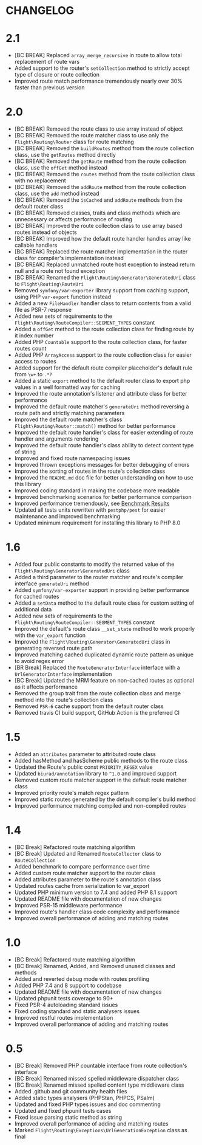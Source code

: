 CHANGELOG
=========

2.1
===

* [BC BREAK] Replaced `array_merge_recursive` in route to allow total replacement of route vars
* Added support to the router's `setCollection` method to strictly accept type of closure or route collection
* Improved route match performance tremendously nearly over 30% faster than previous version

2.0
===

* [BC BREAK] Removed the route class to use array instead of object
* [BC BREAK] Removed the route matcher class to use only the `Flight\Routing\Router` class for route matching
* [BC BREAK] Removed the `buildRoutes` method from the route collection class, use the `getRoutes` method directly
* [BC BREAK] Removed the `getRoute` method from the route collection class, use the `offGet` method instead
* [BC BREAK] Removed the `routes` method from the route collection class with no replacement
* [BC BREAK] Removed the `addRoute` method from the route collection class, use the `add` method instead
* [BC BREAK] Removed the `isCached` and `addRoute` methods from the default router class
* [BC BREAK] Removed classes, traits and class methods which are unnecessary or affects performance of routing
* [BC BREAK] Improved the route collection class to use array based routes instead of objects
* [BC BREAK] Improved how the default route handler handles array like callable handlers
* [BC BREAK] Replaced the route matcher implementation in the router class for compiler's implementation instead
* [BC BREAK] Replaced unmatched route host exception to instead return null and a route not found exception
* [BC BREAK] Renamed the `Flight\Routing\Generator\GeneratedUri` class to `Flight\Routing\RouteUri`
* Removed `symfony/var-exporter` library support from caching support, using PHP `var-export` function instead
* Added a new `FileHandler` handler class to return contents from a valid file as PSR-7 response
* Added new sets of requirements to the `Flight\Routing\RouteCompiler::SEGMENT_TYPES` constant
* Added a `offGet` method to the route collection class for finding route by it index number
* Added PHP `Countable` support to the route collection class, for faster routes count
* Added PHP `ArrayAccess` support to the route collection class for easier access to routes
* Added support for the default route compiler placeholder's default rule from `\w+` to `.*?`
* Added a static `export` method to the default router class to export php values in a well formatted way for caching
* Improved the route annotation's listener and attribute class for better performance
* Improved the default route matcher's `generateUri` method reversing a route path and strictly matching parameters
* Improved the default route matcher's class `Flight\Routing\Router::match()` method for better performance
* Improved the default route handler's class for easier extending of route handler and arguments rendering
* Improved the default route handler's class ability to detect content type of string
* Improved and fixed route namespacing issues
* Improved thrown exceptions messages for better debugging of errors
* Improved the sorting of routes in the route's collection class
* Improved the `README.md` doc file for better understanding on how to use this library
* Improved coding standard in making the codebase more readable
* Improved benchmarking scenarios for better performance comparison
* Improved performance tremendously, see [Benchmark Results](./BENCHMARK.txt)
* Updated all tests units rewritten with `pestphp/pest` for easier maintenance and improved benchmarking
* Updated minimum requirement for installing this library to PHP 8.0

1.6
===

* Added four public constants to modify the returned value of the `Flight\Routing\Generator\GeneratedUri` class
* Added a third parameter to the router matcher and route's compiler interface `generateUri` method
* Added `symfony/var-exporter` support in providing better performance for cached routes
* Added a `setData` method to the default route class for custom setting of additional data
* Added new sets of requirements to the `Flight\Routing\RouteCompiler::SEGMENT_TYPES` constant
* Improved the default's route class `__set_state` method to work properly with the `var_export` function
* Improved the `Flight\Routing\Generator\GeneratedUri` class in generating reversed route path
* Improved matching cached duplicated dynamic route pattern as unique to avoid regex error
* [BR Break] Replaced the `RouteGeneratorInterface` interface with a `UrlGeneratorInterface` implementation
* [BC Break] Updated the MRM feature on non-cached routes as optional as it affects performance
* Removed the group trait from the route collection class and merge method into the route's collection class
* Removed `PSR-6` cache support from the default router class
* Removed travis CI build support, GitHub Action is the preferred CI

1.5
===

* Added an `attributes` parameter to attributed route class
* Added hasMethod and hasScheme public methods to the route class
* Updated the Route's public const `PRIORITY_REGEX` value
* Updated `biurad/annotation` library to `^1.0` and improved support
* Removed custom route matcher support in the default route matcher class
* Improved priority route's match regex pattern
* Improved static routes generated by the default compiler's build method
* Improved performance matching compiled and non-compiled routes

1.4
===

* [BC Break] Refactored route matching algorithm
* [BC Break] Updated and Renamed `RouteCollector` class to `RouteCollection`
* Added benchmark to compare performance over time
* Added custom route matcher support to the router class
* Added attributes parameter to the route's annotation class
* Updated routes cache from serialization to var_export
* Updated PHP minimum version to 7.4 and added PHP 8.1 support
* Updated README file with documentation of new changes
* Improved PSR-15 middleware performance
* Improved route's handler class code complexity and performance
* Improved overall performance of adding and matching routes

1.0
===

* [BC Break] Refactored route matching algorithm
* [BC Break] Renamed, Added, and Removed unused classes and methods
* Added and reverted debug mode with routes profiling
* Added PHP 7.4 and 8 support to codebase
* Updated README file with documentation of new changes
* Updated phpunit tests coverage to 90+
* Fixed PSR-4 autoloading standard issues
* Fixed coding standard and static analysers issues
* Improved restful routes implementation
* Improved overall performance of adding and matching routes

0.5
===

* [BC Break] Removed PHP countable interface from route collection's interface
* [BC Break] Renamed missed spelled middleware dispatcher class
* [BC Break] Renamed missed spelled content type middleware class
* Added .github and git community health files
* Added static types analysers (PHPStan, PHPCS, PSalm)
* Updated and fixed PHP types issues and doc commenting
* Updated and fixed phpunit tests cases
* Fixed issue parsing static method as string
* Improved overall performance of adding and matching routes
* Marked `Flight\Routing\Exceptions\UrlGenerationException` class as final

